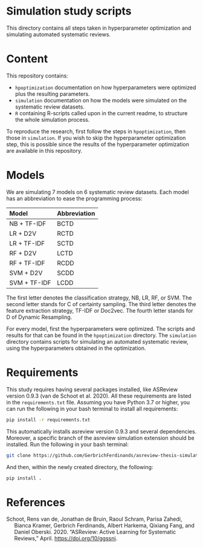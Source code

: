 Simulation study scripts
================

This directory contains all steps taken in hyperparameter optimization
and simulating automated systematic reviews.

# Content

This repository contains:

  - `hpoptimization` documentation on how hyperparameters were optimized
    plus the resulting parameters.
  - `simulation` documentation on how the models were simulated on the
    systematic review datasets.
  - `R` containing R-scripts called upon in the current readme, to
    structure the whole simulation process.

To reproduce the research, first follow the steps in `hpoptimization`,
then those in `simulation`. If you wish to skip the hyperparameter
optimization step, this is possible since the results of the
hyperparameter optimization are available in this repository.

# Models

We are simulating 7 models on 6 systematic review datasets. Each model
has an abbreviation to ease the programming process:

| Model        | Abbreviation |
| :----------- | :----------- |
| NB + TF-IDF  | BCTD         |
| LR + D2V     | RCTD         |
| LR + TF-IDF  | SCTD         |
| RF + D2V     | LCTD         |
| RF + TF-IDF  | RCDD         |
| SVM + D2V    | SCDD         |
| SVM + TF-IDF | LCDD         |

The first letter denotes the classification strategy, NB, LR, RF, or
SVM. The second letter stands for C of certainty sampling. The third
letter denotes the feature extraction strategy, TF-IDF or Doc2vec. The
fourth letter stands for D of Dynamic Resampling.

For every model, first the hyperparameters were optimized. The scripts
and results for that can be found in the `hpoptimization` directory. The
`simulation` directory contains scripts for simulating an automated
systematic review, using the hyperparameters obtained in the
optimization.

# Requirements

This study requires having several packages installed, like ASReview
version 0.9.3 (van de Schoot et al. 2020). All these requirements are
listed in the `requirements.txt` file. Assuming you have Python 3.7 or
higher, you can run the following in your bash terminal to install all
requirements:

``` bash
pip install -r requirements.txt
```

This automatically installs asreview version 0.9.3 and several
dependencies. Moreover, a specific branch of the asreview simulation
extension should be installed. Run the following in your bash terminal:

``` bash
git clone https://github.com/GerbrichFerdinands/asreview-thesis-simulation.git
```

And then, within the newly created directory, the following:

``` bash
pip install . 
```

# References

<div id="refs" class="references hanging-indent">

<div id="ref-ASReview2020">

Schoot, Rens van de, Jonathan de Bruin, Raoul Schram, Parisa Zahedi,
Bianca Kramer, Gerbrich Ferdinands, Albert Harkema, Qixiang Fang, and
Daniel Oberski. 2020. “ASReview: Active Learning for Systematic
Reviews,” April. <https://doi.org/10/ggssnj>.

</div>

</div>
